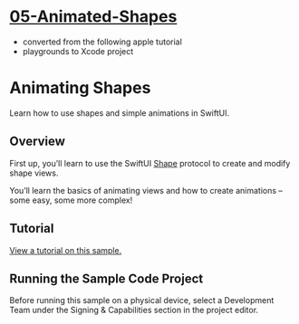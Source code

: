 # [05-Animated-Shapes]()

-  converted from the following apple tutorial
-  playgrounds to Xcode project

# Animating Shapes

Learn how to use shapes and simple animations in SwiftUI.

## Overview

First up, you’ll learn to use the SwiftUI [Shape](doc://com.apple.documentation/documentation/swiftui/shape) protocol to create and modify shape views.

You’ll learn the basics of animating views and how to create animations – some easy, some more complex!

## Tutorial

[View a tutorial on this sample.](doc://com.apple.documentation/tutorials/sample-apps/AnimatingShapes)

## Running the Sample Code Project

Before running this sample on a physical device, select a Development Team under the Signing & Capabilities section in the project editor.
